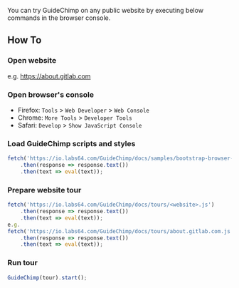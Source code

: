 You can try GuideChimp on any public website by executing below commands in the browser console.

## How To

### Open website
e.g. https://about.gitlab.com

### Open browser's console
- Firefox: `Tools` > `Web Developer` > `Web Console`
- Chrome:  `More Tools` > `Developer Tools`
- Safari:  `Develop` > `Show JavaScript Console`

### Load GuideChimp scripts and styles
```javascript
fetch('https://io.labs64.com/GuideChimp/docs/samples/bootstrap-browser-console.js')
    .then(response => response.text())
    .then(text => eval(text));
```

### Prepare website tour
```javascript
fetch('https://io.labs64.com/GuideChimp/docs/tours/<website>.js')
    .then(response => response.text())
    .then(text => eval(text));
e.g.
fetch('https://io.labs64.com/GuideChimp/docs/tours/about.gitlab.com.js')
    .then(response => response.text())
    .then(text => eval(text));
```

### Run tour
```javascript
GuideChimp(tour).start();
```
